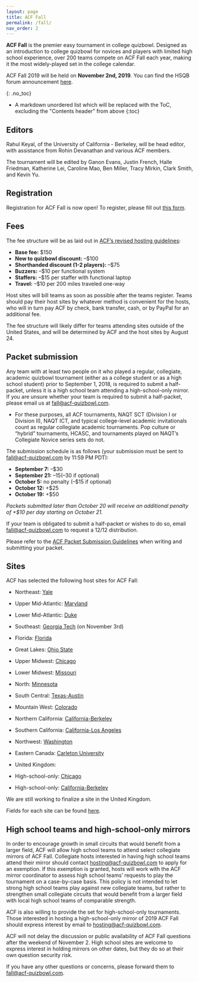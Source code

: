 ```yaml
---
layout: page
title: ACF Fall
permalink: /fall/
nav_order: 2
---
```


**ACF Fall** is the premier easy tournament in college quizbowl. Designed as an introduction to college quizbowl for novices and players with limited high school experience, over 200 teams compete on ACF Fall each year, making it the most widely-played set in the college calendar.

ACF Fall 2019 will be held on **November 2nd, 2019**. You can find the HSQB forum announcement [here](https://hsquizbowl.org/forums/viewtopic.php?f=8&t=23034).

{: .no_toc}
* A markdown unordered list which will be replaced with the ToC, excluding the "Contents header" from above
{:toc}

## Editors
Rahul Keyal, of the University of California - Berkeley, will be head editor, with assistance from Rohin Devanathan and various ACF members.

The tournament will be edited by Ganon Evans, Justin French, Halle Friedman, Katherine Lei, Caroline Mao, Ben Miller, Tracy Mirkin, Clark Smith, and Kevin Yu.

## Registration

Registration for ACF Fall is now open! To register, please fill out [this form](https://docs.google.com/forms/d/15nBzkX9W4XLt6gOGyaz5ylXAhdZNc35ukKvHJ2tyyGI/viewform?edit_requested=true).

## Fees

The fee structure will be as laid out in [ACF’s revised hosting guidelines](/hosting-guidelines):

- **Base fee:** $150
- **New to quizbowl discount:** –$100
- **Shorthanded discount (1-2 players):** –$75
- **Buzzers:** –$10 per functional system
- **Staffers:** –$15 per staffer with functional laptop
- **Travel:** –$10 per 200 miles traveled one-way

Host sites will bill teams as soon as possible after the teams register. Teams should pay their host sites by whatever method is convenient for the hosts, who will in turn pay ACF by check, bank transfer, cash, or by PayPal for an additional fee.

The fee structure will likely differ for teams attending sites outside of the United States, and will be determined by ACF and the host sites by August 24.

## Packet submission

Any team with at least two people on it who played a regular, collegiate, academic quizbowl tournament (either as a college student or as a high school student) prior to September 1, 2018, is required to submit a half-packet, unless it is a high school team attending a high-school-only mirror. If you are unsure whether your team is required to submit a half-packet, please email us at <span style="white-space: nowrap;">[fall@acf-quizbowl.com](mailto:fall@acf-quizbowl.com)</span>.

- For these purposes, all ACF tournaments, NAQT SCT (Division I or Division II), NAQT ICT, and typical college-level academic invitationals count as regular collegiate academic tournaments. Pop culture or “hybrid” tournaments, HCASC, and tournaments played on NAQT’s Collegiate Novice series sets do not.

The submission schedule is as follows (your submission must be sent to <span style="white-space: nowrap;">[fall@acf-quizbowl.com](mailto:fall@acf-quizbowl.com)</span> by 11:59 PM PDT):

- **September 7:** –$30
- **September 21:** –$15 (–$30 if optional)
- **October 5:** no penalty (–$15 if optional)
- **October 12:** +$25
- **October 19:** +$50

*Packets submitted later than October 20 will receive an additional penalty of +$10 per day starting on October 21.*

If your team is obligated to submit a half-packet or wishes to do so, email <span style="white-space: nowrap;">[fall@acf-quizbowl.com](mailto:fall@acf-quizbowl.com)</span> to request a 12/12 distribution.

Please refer to the [ACF Packet Submission Guidelines](/packet-submission-guidelines) when writing and submitting your packet.

## Sites

ACF has selected the following host sites for ACF Fall:

- Northeast: [Yale](https://hsquizbowl.org/forums/viewtopic.php?f=8&t=23121)
- Upper Mid-Atlantic: [Maryland]()
- Lower Mid-Atlantic: [Duke]()
- Southeast: [Georgia Tech](https://hsquizbowl.org/forums/viewtopic.php?f=8&t=23128) (on November 3rd)
- Florida: [Florida](https://hsquizbowl.org/forums/viewtopic.php?f=8&t=23120)
- Great Lakes: [Ohio State](https://hsquizbowl.org/forums/viewtopic.php?f=8&t=23217)
- Upper Midwest: [Chicago](https://hsquizbowl.org/forums/viewtopic.php?f=8&t=23140)
- Lower Midwest: [Missouri](https://hsquizbowl.org/forums/viewtopic.php?f=8&t=23134)
- North: [Minnesota](https://hsquizbowl.org/forums/viewtopic.php?f=8&t=23183)
- South Central: [Texas-Austin](https://hsquizbowl.org/forums/viewtopic.php?f=8&t=23135)
- Mountain West: [Colorado](https://hsquizbowl.org/forums/viewtopic.php?f=8&t=23119)
- Northern California: [California-Berkeley](https://hsquizbowl.org/forums/viewtopic.php?f=8&t=23156)
- Southern California: [California-Los Angeles](https://hsquizbowl.org/forums/viewtopic.php?f=8&t=23193)
- Northwest: [Washington](https://hsquizbowl.org/forums/viewtopic.php?f=8&t=23164)
- Eastern Canada: [Carleton University](https://hsquizbowl.org/forums/viewtopic.php?f=8&t=23114)
- United Kingdom:

- High-school-only: [Chicago](https://hsquizbowl.org/forums/viewtopic.php?f=1&t=23165)
- High-school-only: [California-Berkeley](https://hsquizbowl.org/forums/viewtopic.php?f=1&t=23167)

We are still working to finalize a site in the United Kingdom.

Fields for each site can be found [here](https://docs.google.com/spreadsheets/d/1OmCbpEMlbRYfVONfCYDywO16uArhfgEazgIx3C0IxyU/edit#gid=1193040653).

## High school teams and high-school-only mirrors 

In order to encourage growth in small circuits that would benefit from a larger field, ACF will allow high school teams to attend select collegiate mirrors of ACF Fall. Collegiate hosts interested in having high school teams attend their mirror should contact <span style="white-space: nowrap;">[hosting@acf-quizbowl.com](mailto:hosting@acf-quizbowl.com)</span> to apply for an exemption. If this exemption is granted, hosts will work with the ACF mirror coordinator to assess high school teams’ requests to play the tournament on a case-by-case basis. This policy is not intended to let strong high school teams play against new collegiate teams, but rather to strengthen small collegiate circuits that would benefit from a larger field with local high school teams of comparable strength. 

ACF is also willing to provide the set for high-school-only tournaments. Those interested in hosting a high-school-only mirror of 2019 ACF Fall should express interest by email to <span style="white-space: nowrap;">[hosting@acf-quizbowl.com](mailto:hosting@acf-quizbowl.com)</span>. 

ACF will not delay the discussion or public availability of ACF Fall questions after the weekend of November 2. High school sites are welcome to express interest in holding mirrors on other dates, but they do so at their own question security risk.

If you have any other questions or concerns, please forward them to <span style="white-space: nowrap;">[fall@acf-quizbowl.com](mailto:fall@acf-quizbowl.com)</span>.